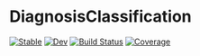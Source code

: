 # DiagnosisClassification

[![Stable](https://img.shields.io/badge/docs-stable-blue.svg)](https://JuliaHealth.github.io/DiagnosisClassification.jl/stable)
[![Dev](https://img.shields.io/badge/docs-dev-blue.svg)](https://JuliaHealth.github.io/DiagnosisClassification.jl/dev)
[![Build Status](https://github.com/JuliaHealth/DiagnosisClassification.jl/actions/workflows/ci.yml/badge.svg?branch=main)](https://github.com/JuliaHealth/DiagnosisClassification.jl/actions/workflows/ci.yml?query=branch%3Amain)
[![Coverage](https://codecov.io/gh/JuliaHealth/DiagnosisClassification.jl/branch/main/graph/badge.svg)](https://codecov.io/gh/JuliaHealth/DiagnosisClassification.jl)
